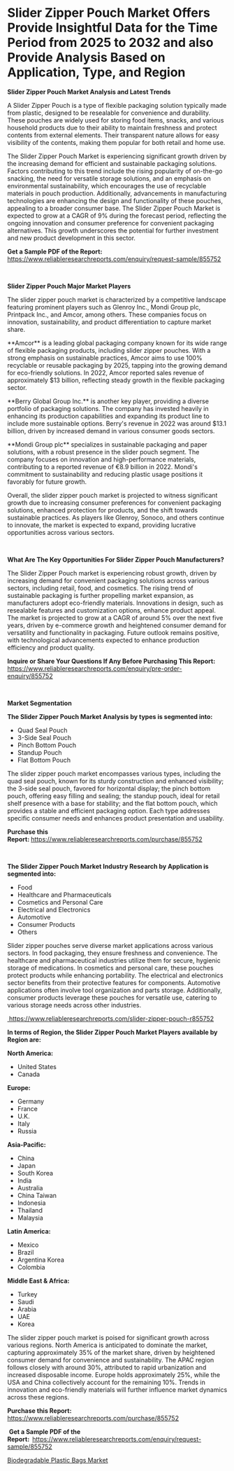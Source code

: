 <p><h1>Slider Zipper Pouch Market Offers Provide Insightful Data for the Time Period from 2025 to 2032 and also Provide Analysis Based on Application, Type, and Region</h1></p><p><strong>Slider Zipper Pouch Market Analysis and Latest Trends</strong></p>
<p><p>A Slider Zipper Pouch is a type of flexible packaging solution typically made from plastic, designed to be resealable for convenience and durability. These pouches are widely used for storing food items, snacks, and various household products due to their ability to maintain freshness and protect contents from external elements. Their transparent nature allows for easy visibility of the contents, making them popular for both retail and home use.</p><p>The Slider Zipper Pouch Market is experiencing significant growth driven by the increasing demand for efficient and sustainable packaging solutions. Factors contributing to this trend include the rising popularity of on-the-go snacking, the need for versatile storage solutions, and an emphasis on environmental sustainability, which encourages the use of recyclable materials in pouch production. Additionally, advancements in manufacturing technologies are enhancing the design and functionality of these pouches, appealing to a broader consumer base. The Slider Zipper Pouch Market is expected to grow at a CAGR of 9% during the forecast period, reflecting the ongoing innovation and consumer preference for convenient packaging alternatives. This growth underscores the potential for further investment and new product development in this sector.</p></p>
<p><strong>Get a Sample PDF of the Report:&nbsp;</strong> <a href="https://www.reliableresearchreports.com/enquiry/request-sample/855752?utm_campaign=2487&utm_medium=2&utm_source=Github&utm_content=ia&utm_term=04042025&utm_id=slider-zipper-pouch">https://www.reliableresearchreports.com/enquiry/request-sample/855752</a></p>
<p>&nbsp;</p>
<p><strong>Slider Zipper Pouch Major Market Players</strong></p>
<p><p>The slider zipper pouch market is characterized by a competitive landscape featuring prominent players such as Glenroy Inc., Mondi Group plc, Printpack Inc., and Amcor, among others. These companies focus on innovation, sustainability, and product differentiation to capture market share.</p><p>**Amcor** is a leading global packaging company known for its wide range of flexible packaging products, including slider zipper pouches. With a strong emphasis on sustainable practices, Amcor aims to use 100% recyclable or reusable packaging by 2025, tapping into the growing demand for eco-friendly solutions. In 2022, Amcor reported sales revenue of approximately $13 billion, reflecting steady growth in the flexible packaging sector.</p><p>**Berry Global Group Inc.** is another key player, providing a diverse portfolio of packaging solutions. The company has invested heavily in enhancing its production capabilities and expanding its product line to include more sustainable options. Berry's revenue in 2022 was around $13.1 billion, driven by increased demand in various consumer goods sectors.</p><p>**Mondi Group plc** specializes in sustainable packaging and paper solutions, with a robust presence in the slider pouch segment. The company focuses on innovation and high-performance materials, contributing to a reported revenue of €8.9 billion in 2022. Mondi's commitment to sustainability and reducing plastic usage positions it favorably for future growth.</p><p>Overall, the slider zipper pouch market is projected to witness significant growth due to increasing consumer preferences for convenient packaging solutions, enhanced protection for products, and the shift towards sustainable practices. As players like Glenroy, Sonoco, and others continue to innovate, the market is expected to expand, providing lucrative opportunities across various sectors.</p></p>
<p>&nbsp;</p>
<p><strong>What Are The Key Opportunities For Slider Zipper Pouch Manufacturers?</strong></p>
<p><p>The Slider Zipper Pouch market is experiencing robust growth, driven by increasing demand for convenient packaging solutions across various sectors, including retail, food, and cosmetics. The rising trend of sustainable packaging is further propelling market expansion, as manufacturers adopt eco-friendly materials. Innovations in design, such as resealable features and customization options, enhance product appeal. The market is projected to grow at a CAGR of around 5% over the next five years, driven by e-commerce growth and heightened consumer demand for versatility and functionality in packaging. Future outlook remains positive, with technological advancements expected to enhance production efficiency and product quality.</p></p>
<p><strong>Inquire or Share Your Questions If Any Before Purchasing This Report:</strong> <a href="https://www.reliableresearchreports.com/enquiry/pre-order-enquiry/855752?utm_campaign=2487&utm_medium=2&utm_source=Github&utm_content=ia&utm_term=04042025&utm_id=slider-zipper-pouch">https://www.reliableresearchreports.com/enquiry/pre-order-enquiry/855752</a></p>
<p>&nbsp;</p>
<p><strong>Market Segmentation</strong></p>
<p><strong>The Slider Zipper Pouch Market Analysis by types is segmented into:</strong></p>
<p><ul><li>Quad Seal Pouch</li><li>3-Side Seal Pouch</li><li>Pinch Bottom Pouch</li><li>Standup Pouch</li><li>Flat Bottom Pouch</li></ul></p>
<p><p>The slider zipper pouch market encompasses various types, including the quad seal pouch, known for its sturdy construction and enhanced visibility; the 3-side seal pouch, favored for horizontal display; the pinch bottom pouch, offering easy filling and sealing; the standup pouch, ideal for retail shelf presence with a base for stability; and the flat bottom pouch, which provides a stable and efficient packaging option. Each type addresses specific consumer needs and enhances product presentation and usability.</p></p>
<p><strong>Purchase this Report:&nbsp;</strong><a href="https://www.reliableresearchreports.com/purchase/855752?utm_campaign=2487&utm_medium=2&utm_source=Github&utm_content=ia&utm_term=04042025&utm_id=slider-zipper-pouch">https://www.reliableresearchreports.com/purchase/855752</a></p>
<p>&nbsp;</p>
<p><strong>The Slider Zipper Pouch Market Industry Research by Application is segmented into:</strong></p>
<p><ul><li>Food</li><li>Healthcare and Pharmaceuticals</li><li>Cosmetics and Personal Care</li><li>Electrical and Electronics</li><li>Automotive</li><li>Consumer Products</li><li>Others</li></ul></p>
<p><p>Slider zipper pouches serve diverse market applications across various sectors. In food packaging, they ensure freshness and convenience. The healthcare and pharmaceutical industries utilize them for secure, hygienic storage of medications. In cosmetics and personal care, these pouches protect products while enhancing portability. The electrical and electronics sector benefits from their protective features for components. Automotive applications often involve tool organization and parts storage. Additionally, consumer products leverage these pouches for versatile use, catering to various storage needs across other industries.</p></p>
<p><a href="https://www.reliableresearchreports.com/slider-zipper-pouch-r855752?utm_campaign=2487&utm_medium=2&utm_source=Github&utm_content=ia&utm_term=04042025&utm_id=slider-zipper-pouch">&nbsp;https://www.reliableresearchreports.com/slider-zipper-pouch-r855752</a></p>
<p><strong>In terms of Region, the Slider Zipper Pouch Market Players available by Region are:</strong></p>
<p>
    <p> <strong> North America: </strong>
        <ul>
            <li>United States</li>
            <li>Canada</li>
        </ul>
        </p> 
    <p> <strong> Europe: </strong>
        <ul>
            <li>Germany</li>
            <li>France</li>
            <li>U.K.</li>
            <li>Italy</li>
            <li>Russia</li>
        </ul>
        </p> 
    <p> <strong> Asia-Pacific: </strong>
        <ul>
            <li>China</li>
            <li>Japan</li>
            <li>South Korea</li>
            <li>India</li>
            <li>Australia</li>
            <li>China Taiwan</li>
            <li>Indonesia</li>
            <li>Thailand</li>
            <li>Malaysia</li>
        </ul>
        </p> 
    <p> <strong> Latin America: </strong>
        <ul>
            <li>Mexico</li>
            <li>Brazil</li>
            <li>Argentina Korea</li>
            <li>Colombia</li>
        </ul>
        </p> 
    <p> <strong> Middle East & Africa: </strong>
        <ul>
            <li>Turkey</li>
            <li>Saudi</li>
            <li>Arabia</li>
            <li>UAE</li>
            <li>Korea</li>
        </ul>
    </p>
    </p>
<p><p>The slider zipper pouch market is poised for significant growth across various regions. North America is anticipated to dominate the market, capturing approximately 35% of the market share, driven by heightened consumer demand for convenience and sustainability. The APAC region follows closely with around 30%, attributed to rapid urbanization and increased disposable income. Europe holds approximately 25%, while the USA and China collectively account for the remaining 10%. Trends in innovation and eco-friendly materials will further influence market dynamics across these regions.</p></p>
<p><strong>Purchase this Report: </strong><a href="https://www.reliableresearchreports.com/purchase/855752?utm_campaign=2487&utm_medium=2&utm_source=Github&utm_content=ia&utm_term=04042025&utm_id=slider-zipper-pouch">https://www.reliableresearchreports.com/purchase/855752</a></p>
<p>&nbsp;<strong>Get a Sample PDF of the Report:&nbsp;&nbsp;</strong><a href="https://www.reliableresearchreports.com/enquiry/request-sample/855752?utm_campaign=2487&utm_medium=2&utm_source=Github&utm_content=ia&utm_term=04042025&utm_id=slider-zipper-pouch">https://www.reliableresearchreports.com/enquiry/request-sample/855752</a></p>
<p><strong></strong></p>
<p><p><a href="https://github.com/chungwimbu4/Market-Research-Report-List-1/blob/main/biodegradable-plastic-bags-market.md?utm_campaign=2487&utm_medium=2&utm_source=Github&utm_content=ia&utm_term=04042025&utm_id=slider-zipper-pouch">Biodegradable Plastic Bags Market</a></p></p>